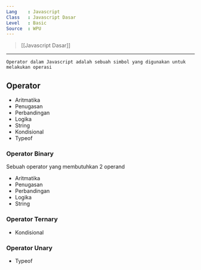 ```yaml
---
Lang    : Javascript
Class   : Javascript Dasar
Level   : Basic
Source  : WPU
---
```

> [[Javascript Dasar]]

---
```
Operator dalam Javascript adalah sebuah simbol yang digunakan untuk melakukan operasi
```

## Operator
- Aritmatika 
- Penugasan
- Perbandingan
- Logika
- String
- Kondisional
- Typeof

### Operator Binary
Sebuah operator yang membutuhkan 2 operand
- Aritmatika 
- Penugasan
- Perbandingan
- Logika
- String

### Operator Ternary
- Kondisional

### Operator Unary
- Typeof
